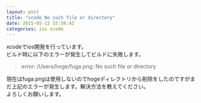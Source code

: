 ```yaml
---
layout: post
title: "xcode No such file or directory"
date: 2015-05-12 15:58:42
categories: ios xcode
---
```

<p>xcodeでios開発を行っています。<br>
ビルド時に以下のエラーが発生してビルドに失敗します。</p>

<blockquote>
  <p>error: /Users/hoge/fuga.png: No such file or directory</p>
</blockquote>

<p>現在はfuga.pngは使用しないのでhogeディレクトリから削除をしたのですがまだ上記のエラーが発生します。解決方法を教えてください。<br>
よろしくお願いします。</p>
